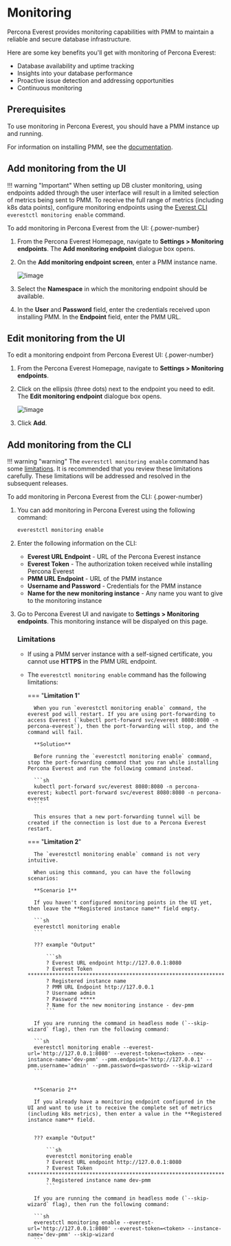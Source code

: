 # Monitoring

Percona Everest provides monitoring capabilities with PMM to maintain a reliable and secure database infrastructure.

Here are some key benefits you'll get with monitoring of Percona Everest:

- Database availability and uptime tracking
- Insights into your database performance
- Proactive issue detection and addressing opportunities
- Continuous monitoring

## Prerequisites

To use monitoring in Percona Everest, you should have a PMM instance up and running.

For information on installing PMM, see the [documentation](https://docs.percona.com/percona-monitoring-and-management/setting-up/index.html).

## Add monitoring from the UI

!!! warning "Important"
    When setting up DB cluster monitoring, using endpoints added through the user interface will result in a limited selection of metrics being sent to PMM. To receive the full range of metrics (including k8s data points), configure monitoring endpoints using the [Everest CLI](../install/installEverestCLI.md) `everestctl monitoring enable` command.

To add monitoring in Percona Everest from the UI:
{.power-number}

1. From the Percona Everest Homepage, navigate to <i class="uil uil-cog"></i> **Settings > Monitoring endpoints**. The **Add monitoring endpoint** dialogue box opens.


2. On the **Add monitoring endpoint screen**, enter a PMM instance name.

    ![!image](../images/everest_add_endpoint.png)

3. Select the **Namespace** in which the monitoring endpoint should be available.

4. In the **User** and **Password** field, enter the credentials received upon installing PMM. In the **Endpoint** field, enter the PMM URL.

## Edit monitoring from the UI

To edit a monitoring endpoint from Percona Everest UI:
{.power-number}

1. From the Percona Everest Homepage, navigate to <i class="uil uil-cog"></i> **Settings > Monitoring endpoints**.

2. Click on the ellipsis (three dots) next to the endpoint you need to edit. The **Edit monitoring endpoint** dialogue box opens.

     ![!image](../images/everest_endpoint_edit.png)

3. Click **Add**.


## Add monitoring from the CLI

!!! warning "warning"
    The `everestctl monitoring enable` command has some [limitations](#limitations). It is recommended that you review these limitations carefully. These limitations will be addressed and resolved in the subsequent releases.


To add monitoring in Percona Everest from the CLI:
{.power-number}

1. You can add monitoring in Percona Everest using the following command:

    ```sh
    everestctl monitoring enable
    ```

2. Enter the following information on the CLI:

    - **Everest URL Endpoint** - URL of the Percona Everest instance
    - **Everest Token** - The authorization token received while installing Percona Everest
    - **PMM URL Endpoint** - URL of the PMM instance
    - **Username and Password** - Credentials for the PMM instance
    - **Name for the new monitoring instance** - Any name you want to give to the monitoring instance
    
3. Go to Percona Everest UI and navigate to <i class="uil uil-cog"></i> **Settings > Monitoring endpoints**. This monitoring instance will be dispalyed on this page.



    ### Limitations

    
    * If using a PMM server instance with a self-signed certificate, you cannot use **HTTPS** in the PMM URL endpoint.
   
    * The `everestctl monitoring enable` command has the following limitations:

        === "**Limitation 1**"

            When you run `everestctl monitoring enable` command, the everest pod will restart. If you are using port-forwarding to access Everest (`kubectl port-forward svc/everest 8080:8080 -n percona-everest`), then the port-forwarding will stop, and the command will fail.
            
            **Solution**

            Before running the `everestctl monitoring enable` command, stop the port-forwarding command that you ran while installing Percona Everest and run the following command instead.

            ```sh
            kubectl port-forward svc/everest 8080:8080 -n percona-everest; kubectl port-forward svc/everest 8080:8080 -n percona-everest 
            ```
            
            This ensures that a new port-forwarding tunnel will be created if the connection is lost due to a Percona Everest restart.

        === "**Limitation 2**"

            The `everestctl monitoring enable` command is not very intuitive. 
            
            When using this command, you can have the following scenarios:

            **Scenario 1**

            If you haven't configured monitoring points in the UI yet, then leave the **Registered instance name** field empty.

            ```sh
            everestctl monitoring enable
            ```
            
            ??? example "Output"

                ```sh
                ? Everest URL endpoint http://127.0.0.1:8080
                ? Everest Token ********************************************************************************************************************************
                ? Registered instance name
                ? PMM URL Endpoint http://127.0.0.1
                ? Username admin
                ? Password *****
                ? Name for the new monitoring instance - dev-pmm
                ```
        
            If you are running the command in headless mode (`--skip-wizard` flag), then run the following command:

            ```sh
            everestctl monitoring enable --everest-url='http://127.0.0.1:8080' --everest-token=<token> --new-instance-name='dev-pmm' --pmm.endpoint='http://127.0.0.1' --pmm.username='admin' --pmm.password=<password> --skip-wizard
            ```


            **Scenario 2**
            
            If you already have a monitoring endpoint configured in the UI and want to use it to receive the complete set of metrics (including k8s metrics), then enter a value in the **Registered instance name** field.


            ??? example "Output"

                ```sh
                everestctl monitoring enable
                ? Everest URL endpoint http://127.0.0.1:8080
                ? Everest Token ********************************************************************************************************************************
                ? Registered instance name dev-pmm
                ```

            If you are running the command in headless mode (`--skip-wizard` flag), then run the following command:

            ```sh
            everestctl monitoring enable --everest-url='http://127.0.0.1:8080' --everest-token=<token> --instance-name='dev-pmm' --skip-wizard
            ```








 


